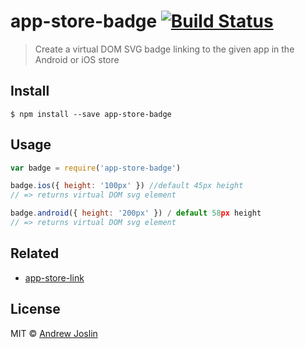 # app-store-badge [![Build Status](https://travis-ci.org/ajoslin/app-store-badge.svg?branch=master)](https://travis-ci.org/ajoslin/app-store-badge)

> Create a virtual DOM SVG badge linking to the given app in the Android or iOS store


## Install

```
$ npm install --save app-store-badge
```


## Usage

```js
var badge = require('app-store-badge')

badge.ios({ height: '100px' }) //default 45px height
// => returns virtual DOM svg element

badge.android({ height: '200px' }) / default 58px height
// => returns virtual DOM svg element
```

## Related

- [app-store-link](https://github.com/ajoslin/app-store-badge)

## License

MIT © [Andrew Joslin](http://ajoslin.com)
